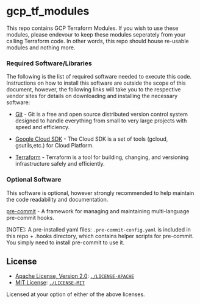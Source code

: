 # gcp_tf_modules

This repo contains GCP Terraform Modules. If you wish to use these modules, please endevour to keep these modules seperately from your calling Terraform code.  In other words, this repo should house re-usable modules and nothing more.


### Required Software/Libraries

The following is the list of required software needed to execute this code.  Instructions on how to install this software are outside the scope of this document, however, the following links will take you to the respective vendor sites for details on downloading and installing the necessary software:

* [Git]  - Git is a free and open source distributed version control system designed to handle everything from small to very large projects with speed and efficiency.

* [Google Cloud SDK] - The Cloud SDK is a set of tools (gcloud, gsutils,etc.) for Cloud Platform.

* [Terraform] - Terraform is a tool for building, changing, and versioning infrastructure safely and efficiently.

### Optional Software

This software is optional, however strongly recommended to help maintain the code readability and documentation.

[pre-commit] - A framework for managing and maintaining multi-language pre-commit hooks.

[NOTE]:  A pre-installed yaml files: `.pre-commit-config.yaml` is included in this repo + .hooks directory, which contains helper scripts for pre-commit.  You simply need to install pre-commit to use it.

[Git]: <https://git-scm.com/>
[Google Cloud SDK]: <https://cloud.google.com/sdk/>
[Terragrunt]: <https://github.com/gruntwork-io/terragrunt/releases/>
[Terraform]: <https://www.terraform.io/downloads.html/>
[pre-commit]: <https://pre-commit.com/>
[pre-commit-terraform]: <https://github.com/antonbabenko/pre-commit-terraform/>

## License

 * [Apache License, Version 2.0][license-apache]: [`./LICENSE-APACHE`][license-apache-local]
 * [MIT License][license-mit]: [`./LICENSE-MIT`][license-mit-local]

Licensed at your option of either of the above licenses.

[license-mit]: https://opensource.org/licenses/MIT
[license-mit-local]: LICENSE-MIT
[license-apache]: https://www.apache.org/licenses/LICENSE-2.0
[license-apache-local]: LICENSE-APACHE
